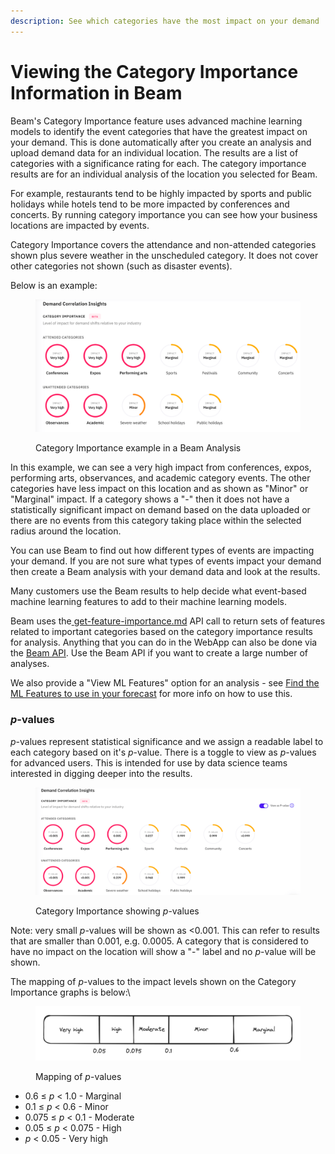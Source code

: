 ```yaml
---
description: See which categories have the most impact on your demand
---
```


# Viewing the Category Importance Information in Beam

Beam's Category Importance feature uses advanced machine learning models to identify the event categories that have the greatest impact on your demand. This is done automatically after you create an analysis and upload demand data for an individual location. The results are a list of categories with a significance rating for each. The category importance results are for an individual analysis of the location you selected for Beam.

For example, restaurants tend to be highly impacted by sports and public holidays while hotels tend to be more impacted by conferences and concerts. By running category importance you can see how your business locations are impacted by events.

Category Importance covers the attendance and non-attended categories shown plus severe weather in the unscheduled category. It does not cover other categories not shown (such as disaster events).

Below is an example:

<figure><img src="../../.gitbook/assets/image (50).png" alt=""><figcaption><p>Category Importance example in a Beam Analysis</p></figcaption></figure>

In this example, we can see a very high impact from conferences, expos, performing arts, observances, and academic category events. The other categories have less impact on this location and as shown as "Minor" or "Marginal" impact. If a category shows a "-" then it does not have a statistically significant impact on demand based on the data uploaded or there are no events from this category taking place within the selected radius around the location.

You can use Beam to find out how different types of events are impacting your demand. If you are not sure what types of events impact your demand then create a Beam analysis with your demand data and look at the results.

Many customers use the Beam results to help decide what event-based machine learning features to add to their machine learning models.

Beam uses the[ ](../../api/beam/get-feature-importance.md)[get-feature-importance.md](../../api/beam/get-feature-importance.md "mention") API call to return sets of features related to important categories based on the category importance results for analysis. Anything that you can do in the WebApp can also be done via the [Beam API](../../api/beam/). Use the Beam API if you want to create a large number of analyses.

We also provide a "View ML Features" option for an analysis - see [Find the ML Features to use in your forecast](feature-importance-with-beam-find-the-ml-features-to-use-in-your-forecasts.md) for more info on how to use this.

### _p_-values <a href="#object-object-values" id="object-object-values"></a>

_p_-values represent statistical significance and we assign a readable label to each category based on it's _p_-value. There is a toggle to view as _p_-values for advanced users. This is intended for use by data science teams interested in digging deeper into the results.

<figure><img src="../../.gitbook/assets/image (52).png" alt=""><figcaption><p>Category Importance showing <em>p</em>-values</p></figcaption></figure>

Note: very small _p_-values will be shown as <0.001. This can refer to results that are smaller than 0.001, e.g. 0.0005. A category that is considered to have no impact on the location will show a "-" label and no _p_-value will be shown.

The mapping of _p_-values to the impact levels shown on the Category Importance graphs is below:\


<figure><img src="../../.gitbook/assets/image (54).png" alt=""><figcaption><p>Mapping of <em>p</em>-values</p></figcaption></figure>

* 0.6 ≤ _p_ < 1.0 - Marginal
* 0.1 ≤ _p_ < 0.6 - Minor
* 0.075 ≤ _p_ < 0.1 - Moderate
* 0.05 ≤ _p_ < 0.075 - High
* _p_ < 0.05 - Very high
